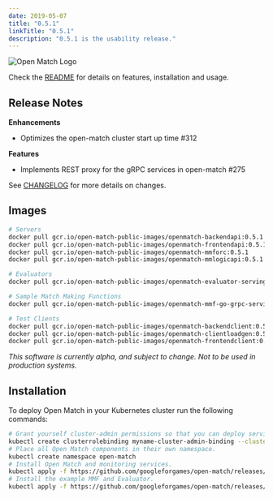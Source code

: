 ```yaml
---
date: 2019-05-07
title: "0.5.1"
linkTitle: "0.5.1"
description: "0.5.1 is the usability release."
---
```


![Open Match Logo](../../../../../images/logo-with-name.png)

Check the [README](https://github.com/googleforgames/open-match/tree/release-0.5) for details on features, installation and usage.

Release Notes
-------------
**Enhancements**

 * Optimizes the open-match cluster start up time #312 

**Features**

 * Implements REST proxy for the gRPC services in open-match #275 

See [CHANGELOG](https://github.com/googleforgames/open-match/blob/release-0.5/CHANGELOG.md) for more details on changes.

Images
------

```bash
# Servers
docker pull gcr.io/open-match-public-images/openmatch-backendapi:0.5.1
docker pull gcr.io/open-match-public-images/openmatch-frontendapi:0.5.1
docker pull gcr.io/open-match-public-images/openmatch-mmforc:0.5.1
docker pull gcr.io/open-match-public-images/openmatch-mmlogicapi:0.5.1

# Evaluators
docker pull gcr.io/open-match-public-images/openmatch-evaluator-serving:0.5.1

# Sample Match Making Functions
docker pull gcr.io/open-match-public-images/openmatch-mmf-go-grpc-serving-simple:0.5.1

# Test Clients
docker pull gcr.io/open-match-public-images/openmatch-backendclient:0.5.1
docker pull gcr.io/open-match-public-images/openmatch-clientloadgen:0.5.1
docker pull gcr.io/open-match-public-images/openmatch-frontendclient:0.5.1
```

_This software is currently alpha, and subject to change. Not to be used in production systems._

Installation
------------

To deploy Open Match in your Kubernetes cluster run the following commands:

```bash
# Grant yourself cluster-admin permissions so that you can deploy service accounts.
kubectl create clusterrolebinding myname-cluster-admin-binding --clusterrole=cluster-admin --user=$(YOUR_KUBERNETES_USER_NAME)
# Place all Open Match components in their own namespace.
kubectl create namespace open-match
# Install Open Match and monitoring services.
kubectl apply -f https://github.com/googleforgames/open-match/releases/download/v0.5.1/install.yaml --namespace open-match
# Install the example MMF and Evaluator.
kubectl apply -f https://github.com/googleforgames/open-match/releases/download/v0.5.1/install-example.yaml --namespace open-match
```

